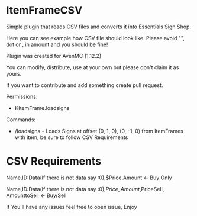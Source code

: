# ItemFrameCSV

Simple plugin that reads CSV files and converts it into Essentials Sign Shop.

Here you can see example how CSV file should look like.
Please avoid "", dot or , in amount and you should be fine!

Plugin was created for AvenMC (1.12.2)

You can modify, distribute, use at your own
but please don't claim it as yours.

If you want to contribute and add something create pull request.

Permissions:
- KItemFrame.loadsigns

Commands:
- /loadsigns - Loads Signs at offset (0, 1, 0), (0, -1, 0) from ItemFrames with item, be sure to follow CSV Requirements
                                        
# CSV Requirements
Name,ID:Data(If there is not data say :0),$Price,Amount   <- Buy Only


Name,ID:Data(If there is not data say :0),$Price,Amount,$PriceSell, AmounttoSell <- Buy/Sell

If You'll have any issues feel free to open issue, Enjoy
